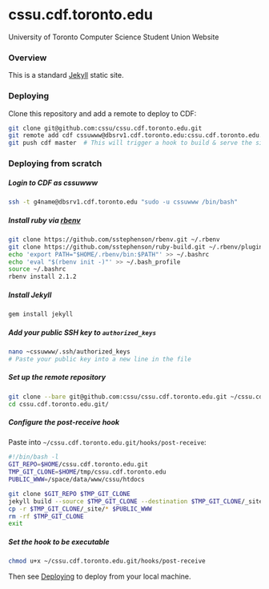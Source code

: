 cssu.cdf.toronto.edu
====================

University of Toronto Computer Science Student Union Website

### Overview

This is a standard [Jekyll](http://jekyllrb.com/) static site.

### Deploying

Clone this repository and add a remote to deploy to CDF:

```bash
git clone git@github.com:cssu/cssu.cdf.toronto.edu.git
git remote add cdf cssuwww@dbsrv1.cdf.toronto.edu:cssu.cdf.toronto.edu.git
git push cdf master  # This will trigger a hook to build & serve the site on CDF
```

### Deploying from scratch

##### Login to CDF as _cssuwww_

```bash
ssh -t g4name@dbsrv1.cdf.toronto.edu "sudo -u cssuwww /bin/bash"
```

##### Install ruby via [rbenv](https://github.com/sstephenson/rbenv)

```bash
git clone https://github.com/sstephenson/rbenv.git ~/.rbenv
git clone https://github.com/sstephenson/ruby-build.git ~/.rbenv/plugins/ruby-build
echo 'export PATH="$HOME/.rbenv/bin:$PATH"' >> ~/.bashrc
echo 'eval "$(rbenv init -)"' >> ~/.bash_profile
source ~/.bashrc
rbenv install 2.1.2
```

##### Install Jekyll

```bash
gem install jekyll
```

##### Add your public SSH key to `authorized_keys`

```bash
nano ~cssuwww/.ssh/authorized_keys
# Paste your public key into a new line in the file
```

##### Set up the remote repository

```bash
git clone --bare git@github.com:cssu/cssu.cdf.toronto.edu.git ~/cssu.cdf.toronto.edu.git
cd cssu.cdf.toronto.edu.git/
```

##### Configure the _post-receive_ hook

Paste into `~/cssu.cdf.toronto.edu.git/hooks/post-receive`:

```bash
#!/bin/bash -l
GIT_REPO=$HOME/cssu.cdf.toronto.edu.git
TMP_GIT_CLONE=$HOME/tmp/cssu.cdf.toronto.edu
PUBLIC_WWW=/space/data/www/cssu/htdocs

git clone $GIT_REPO $TMP_GIT_CLONE
jekyll build --source $TMP_GIT_CLONE --destination $TMP_GIT_CLONE/_site
cp -r $TMP_GIT_CLONE/_site/* $PUBLIC_WWW
rm -rf $TMP_GIT_CLONE
exit
```

##### Set the hook to be executable

```bash
chmod u+x ~/cssu.cdf.toronto.edu.git/hooks/post-receive
```

Then see [Deploying](#deploying) to deploy from your local machine.
